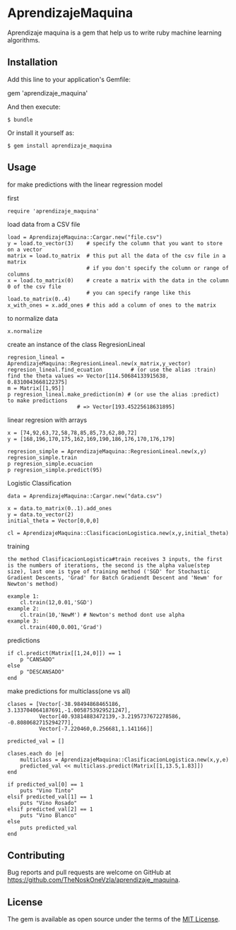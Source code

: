 # AprendizajeMaquina

Aprendizaje maquina is a gem that help us to write ruby machine learning algorithms. 

## Installation

Add this line to your application's Gemfile:

gem 'aprendizaje_maquina'

And then execute:

    $ bundle

Or install it yourself as:

    $ gem install aprendizaje_maquina

## Usage

for make predictions with the linear regression model 

first

	require 'aprendizaje_maquina'

load data from a CSV file

	load = AprendizajeMaquina::Cargar.new("file.csv")
	y = load.to_vector(3)    # specify the column that you want to store on a vector
    matrix = load.to_matrix  # this put all the data of the csv file in a matrix
                             # if you don't specify the column or range of columns              
	x = load.to_matrix(0)    # create a matrix with the data in the column 0 of the csv file 
	                         # you can specify range like this load.to_matrix(0..4)
	x_with_ones = x.add_ones # this add a column of ones to the matrix

to normalize data
	
	x.normalize

create an instance of the class RegresionLineal

	regresion_lineal = AprendizajeMaquina::RegresionLineal.new(x_matrix,y_vector)
	regresion_lineal.find_ecuation         # (or use the alias :train) find the theta values => Vector[114.50684133915638, 0.8310043668122375]
	m = Matrix[[1,95]]
	p regresion_lineal.make_prediction(m) # (or use the alias :predict)  to make predictions 
					      # => Vector[193.45225618631895]

linear regresion with arrays

	x = [74,92,63,72,58,78,85,85,73,62,80,72]
	y = [168,196,170,175,162,169,190,186,176,170,176,179]

	regresion_simple = AprendizajeMaquina::RegresionLineal.new(x,y)
	regresion_simple.train
	p regresion_simple.ecuacion
	p regresion_simple.predict(95)

Logistic Classification

	data = AprendizajeMaquina::Cargar.new("data.csv")
    
    x = data.to_matrix(0..1).add_ones
    y = data.to_vector(2)
    initial_theta = Vector[0,0,0]
    
    cl = AprendizajeMaquina::ClasificacionLogistica.new(x,y,initial_theta)

training

	the method ClasificacionLogistica#train receives 3 inputs, the first is the numbers of iterations, the second is the alpha value(step size), last one is type of training method ('SGD' for Stochastic Gradient Descents, 'Grad' for Batch Gradiendt Descent and 'Newm' for Newton's method)

	example 1:
		cl.train(12,0.01,'SGD')
	example 2:
		cl.train(10,'NewM') # Newton's method dont use alpha
	example 3:
		cl.train(400,0.001,'Grad')

predictions

	if cl.predict(Matrix[[1,24,0]]) == 1
		p "CANSADO"
	else
		p "DESCANSADO"
	end

make predictions for multiclass(one vs all)

	clases = [Vector[-38.98494868465186, 3.133704064187691,-1.0058753929521247],
			  Vector[40.93814883472139,-3.2195737672278586, -0.8080682715294277],
			  Vector[-7.220460,0.256681,1.141166]]

	predicted_val = []

	clases.each do |e|
		multiclass = AprendizajeMaquina::ClasificacionLogistica.new(x,y,e)
		predicted_val << multiclass.predict(Matrix[[1,13.5,1.83]])
	end	

	if predicted_val[0] == 1 
		puts "Vino Tinto"
	elsif predicted_val[1] == 1
		puts "Vino Rosado"
	elsif predicted_val[2] == 1
		puts "Vino Blanco"
	else
		puts predicted_val
	end


## Contributing

Bug reports and pull requests are welcome on GitHub at https://github.com/TheNoskOneVzla/aprendizaje_maquina.

## License

The gem is available as open source under the terms of the [MIT License](https://opensource.org/licenses/MIT).
